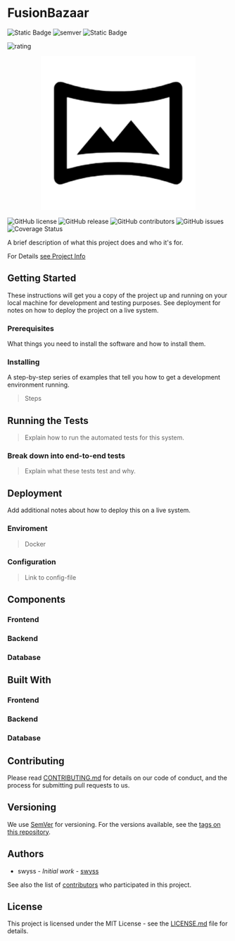 
# FusionBazaar
![Static Badge](https://img.shields.io/badge/SHOW%20-%20domain?label=domain&color=yellow)
![semver](https://img.shields.io/badge/semver-0.0.0-blue)
![Static Badge](https://img.shields.io/badge/submodules%20-%20blue?logo=git)


![rating](https://img.shields.io/badge/prio-★★★★☆-purple) 

<p align="center">
  <img src="./Assets/logo.png" width="350" title="LOGO" alt="no logo">
</p>

[comment]: ![logo](./Assets/logo.png)

![GitHub license](https://img.shields.io/github/license/swyss/fusionbazaar.svg)
![GitHub release](https://img.shields.io/github/release/swyss/fusionbazaar.svg)
![GitHub contributors](https://img.shields.io/github/contributors/swyss/fusionbazaar.svg)
![GitHub issues](https://img.shields.io/github/issues/swyss/fusionbazaar.svg)
![Coverage Status](https://coveralls.io/repos/github/swyss/fusionbazaar/badge.svg?branch=master)

A brief description of what this project does and who it's for.

For Details [see Project Info](info.md)

## Getting Started

These instructions will get you a copy of the project up and running on your local machine for development and testing purposes. See deployment for notes on how to deploy the project on a live system.

### Prerequisites

What things you need to install the software and how to install them.


### Installing

A step-by-step series of examples that tell you how to get a development environment running.

> Steps


## Running the Tests

> Explain how to run the automated tests for this system.

### Break down into end-to-end tests

> Explain what these tests test and why.


## Deployment

Add additional notes about how to deploy this on a live system.

### Enviroment

> Docker

### Configuration

> Link to config-file

## Components

### Frontend

### Backend

### Database

## Built With

### Frontend


### Backend


### Database


## Contributing

Please read [CONTRIBUTING.md](https://github.com/swyss/fusionbazaar/CONTRIBUTING.md) for details on our code of conduct, and the process for submitting pull requests to us.

## Versioning

We use [SemVer](http://semver.org/) for versioning. For the versions available, see the [tags on this repository](https://github.com/swyss/fusionbazaar/tags).

## Authors

* swyss - *Initial work* - [swyss](https://github.com/swyss)

See also the list of [contributors](https://github.com/swyss/fusionbazaar/contributors) who participated in this project.

## License

This project is licensed under the MIT License - see the [LICENSE.md](LICENSE.md) file for details.